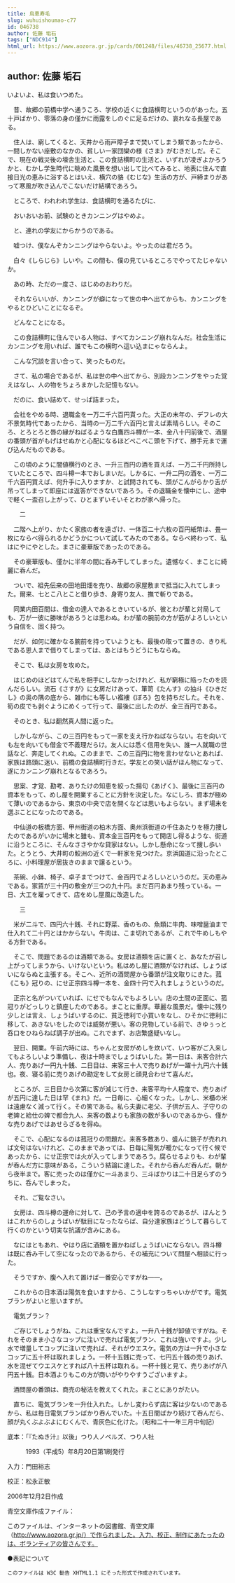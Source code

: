```yaml
---
title: 烏恵寿毛
slug: wuhuishoumao-c77
id: 046738
author: 佐藤 垢石
tags: ["NDC914"]
html_url: https://www.aozora.gr.jp/cards/001248/files/46738_25677.html
---
```


## author: 佐藤 垢石

いよいよ、私は食いつめた。

　昔、故郷の前橋中学へ通うころ、学校の近くに食詰横町というのがあった。五十戸ばかり、零落の身の僅かに雨露をしのぐに足るだけの、哀れなる長屋である。

　住人は、窮してくると、天井から雨戸障子まで焚いてしまう類であったから、一間しかない座敷のなかの、貧しい一家団欒の様《さま》がむきだしだ。そこで、現在の戦災後の壕舎生活と、この食詰横町の生活と、いずれが凌ぎよかろうかと、むかし学生時代に眺めた風景を想い出して比べてみると、地表に住んで直接日光の恵みに浴するとはいえ、横穴の貉《むじな》生活の方が、戸締まりがあって寒風が吹き込んでこないだけ結構であろう。

　ところで、われわれ学生は、食詰横町を通るたびに、

　おいおいお前、試験のときカンニングはやめよ。

　と、連れの学友にからかうのである。

　嘘つけ、僕なんぞカンニングはやらないよ。やったのは君だろう。

　白々《しらじら》しいや。この間も、僕の見ているところでやってたじゃないか。

　あの時、ただの一度さ、はじめのおわりだ。

　それならいいが、カンニングが癖になって世の中へ出てからも、カンニングをやるとひどいことになるぞ。

　どんなことになる。

　この食詰横町に住んでいる人物は、すべてカンニング崩れなんだ。社会生活にカンニングを用いれば、誰でもこの横町へ這い込まにゃならんよ。

　こんな冗談を言い合って、笑ったものだ。

　さて、私の場合であるが、私は世の中へ出てから、別段カンニングをやった覚えはなし、人の物をちょろまかした記憶もない。

　だのに、食い詰めて、せっぱ詰まった。

　会社をやめる時、退職金を一万二千六百円貰った。大正の末年の、デフレの大不景気時代であったから、当時の一万二千六百円と言えば素晴らしい。そのころ、とろとろと唇の縁がねばるような白鷹四斗樽が一本、金八十円前後で、酒屋の番頭が首がもげはせぬかと心配になるほどぺこぺこ頭を下げて、勝手元まで運び込んだものである。

　この頃のように闇値横行のとき、一升三百円の酒を買えば、一万二千円所持していたところで、四斗樽一本でおしまいだ。しかるに、一升二円の酒を、一万二千六百円買えば、何升手に入りますか、と試問されても、頭がこんがらかり舌が吊ってしまって即座には返答ができないであろう。その退職金を懐中にし、途中で軽く一盃召し上がって、ひとまずいそいそとわが家へ帰った。



　　二



　二階へ上がり、かたく家族の者を遠ざけ、一体百二十六枚の百円紙幣は、畳一枚にならべ得られるかどうかについて試してみたのである。ならべ終わって、私はにやにやとした。まさに豪華版であったのである。

　その豪華版も、僅かに半年の間に呑み干してしまった。遺憾なく、まことに綺麗に呑んだ。

　ついで、祖先伝来の田地田畑を売り、故郷の家屋敷まで抵当に入れてしまった。爾来、七とこ八とこと借り歩き、身寄り友人、撫で斬りである。

　同業内田百間は、借金の達人であるときいているが、彼とわが輩と対局しても、万が一彼に勝味があろうとは思わぬ。わが輩の腕前の方が筋がよろしいという自信を、固く持つ。

　だが、如何に確かなる腕前を持っていようとも、最後の取って置きの、きり札である恩人まで借りてしまっては、あとはもうどうにもならぬ。

　そこで、私は女房を攻めた。

　はじめのほどはてんで私を相手にしなかったけれど、私が窮極に陥ったのを読んだらしい。流石《さすが》に女房だけあって、箪笥《たんす》の抽斗《ひきだし》の奥の隅の底から、雑巾にも等しい襤褸《ぼろ》包を持ちだした。それを、筍の皮でも剥ぐようにめくって行って、最後に出したのが、金三百円である。

　そのとき、私は翻然真人間に返った。

　しかしながら、この三百円をもって一家を支え行かねばならない。右を向いても左を向いても借金で不義理だらけ。友人には悉く信用を失い、誰一人就職の世話など、奔走してくれぬ。このままで、この三百円に物を言わせないとあれば、家族は路頭に迷い、前橋の食詰横町行きだ。学友との笑い話がほん物になって、遂にカンニング崩れとなるであろう。

　思案、才覚、勘考、ありたけの知恵を絞った揚句《あげく》、最後に三百円の資本をもって、めし屋を開業することに方針を決定した。なにしろ、資本が極めて薄いのであるから、東京の中央で店を開くなどは思いもよらない。まず場末を選ぶことになったのである。

　中仙道の板橋方面、甲州街道の柏木方面、奥州浜街道の千住あたりを極力捜したのであるがいかに場末と雖も、資本金三百円をもって開店し得るような、街道に沿うところに、そんなささやかな貸家はない。しかし懸命になって捜し歩いた。とうとう、大井町の鮫洲の近くで一軒家を見つけた。京浜国道に沿ったところに、小料理屋が居抜きのままで譲るという。

　茶碗、小鉢、椅子、卓子までつけて、金百円でよろしいというのだ。天の恵みである。家賃が三十円の敷金が三つの九十円。まだ百円あまり残っている。一日、大工を雇ってきて、店をめし屋風に改造した。



　　三



　米が二斗で、四円六十銭、それに野菜、香のもの、魚類に牛肉、味噌醤油まで仕入れて二十円とはかからない。牛肉は、こま切れであるが、これで牛めしもやる方針である。

　そこで、問題であるのは酒類である。女房は酒類を店に置くと、あなたが召し上がってしまうから、いけないという。私はめし屋に酒類がなければ、しょうばいにならぬと主張する。そこへ、近所の酒問屋から番頭が注文取りにきた。菰《こも》冠りの、にせ正宗四斗樽一本を、金四十円で入れましょうというのだ。

　正宗と名がついていれば、にせでもなんでもよろしい。店の土間の正面に、菰冠りがどっしりと鎮座したのである。まことに重厚。華麗な風景だ。懐中に残り少しとは言え、しょうばいするのに、貧乏徳利で小買いをなし、ひそかに徳利に移して、あきないをしたのでは威勢が悪い。客の見物している前で、きゆぅっと呑口をひねらねば調子が出ぬ。これでまず、お店繁盛疑いなし。

　翌日、開業。午前六時には、ちゃんと女房がめしを炊いて、いつ客がご入来してもよろしいよう準備し、夜は十時までしょうばいした。第一日は、来客合計六人、売りあげ一円九十銭、二日目は、来客三十人で売りあげが一躍十九円六十銭也。夜、寝る前に売りあげの勘定をして女房と顔見合わせて喜んだ。

　ところが、三日目から次第に客が減じて行き、来客平均十人程度で、売りあげが五円に達した日は罕《まれ》だ。一日毎に、心細くなった。しかし、米櫃の米は遠慮なく減って行く。その筈である。私ら夫妻に老父、子供が五人、子守りの老婢と給仕の婢で都合九人、来客の数よりも家族の数が多いのであるから、僅かな売りあげではあせらざるを得ぬ。

　そこで、心配になるのは菰冠りの問題だ。来客多数あり、盛んに銚子が売れれば文句はないけれど、このままであっては、日毎に陽気が暖かになって行く候であったから、にせ正宗では火が入ってしまうであろう。腐らせるよりも、わが輩が呑んだ方に意味がある。こういう結論に達した。それから呑んだ呑んだ。朝から夜半まで。客に売ったのは僅かに一斗あまり、三斗ばかりは二十日足らずのうちに、呑んでしまった。

　それ、ご覧なさい。

　女房は、四斗樽の運命に対して、己の予言の適中を誇るのであるが、ほんとうはこれからのしょうばいが駄目になったならば、自分達家族はどうして暮らして行くのかという切実な抗議が含みにある。

　なにはともあれ、やはり店に酒類を置かねばしょうばいにならない。四斗樽は既に呑み干して空になったのであるから、その補充について問屋へ相談に行った。

　そうですか、腹へ入れて置けば一番安心ですがね――。

　これからの日本酒は陽気を食いますから、こうしなすっちゃいかがです。電気ブランがよいと思いますが。

　電気ブラン？

　ご存じでしょうがね、これは重宝なんですよ。一升八十銭が卸値ですがね。それをそのまま小さなコップに注いで売れば電気ブラン、これは強いですよ。少し水で増量してコップに注いで売れば、それがウエスケ。電気の方は一升で小さなコップに五十杯は取れましょう。一杯十五銭に売って、七円五十銭の売りあげ、水を混ぜてウエスケとすれば八十五杯は取れる。一杯十銭と見て、売りあげが八円五十銭。日本酒よりもこの方が商いがやりやすうございますよ。

　酒問屋の番頭は、商売の秘法を教えてくれた。まことにありがたい。

　直ちに、電気ブランを一升仕入れた。しかし変わらず店に客は少ないのであるから、私は毎日電気ブランばかり呑んでいた。十五日間ばかり続けて呑んだら、顔が丸くぶよぶよにむくんで、青灰色に化けた。（昭和二十一年三月中旬記）













底本：「『たぬき汁』以後」つり人ノベルズ、つり人社


　　　1993（平成5）年8月20日第1刷発行

入力：門田裕志

校正：松永正敏

2006年12月2日作成

青空文庫作成ファイル：

このファイルは、インターネットの図書館、青空文庫（http://www.aozora.gr.jp/）で作られました。入力、校正、制作にあたったのは、ボランティアの皆さんです。











●表記について


	このファイルは W3C 勧告 XHTML1.1 にそった形式で作成されています。